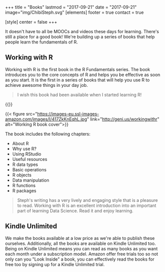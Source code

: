 +++
title = "Books"
lastmod = "2017-09-21"
date = "2017-09-21"
image="img/ChibiSteph.svg"
[elements]
  footer = true
  contact = true

[style]
  center = false
+++

It doesn't have to all be MOOCs and videos these days for learning. There's still a place for a good book! We're building up a series of books that help people learn the fundamentals of R.

## Working with R
Working with R is the first book in the R Fundamentals series. The book introduces you to the core concepts of R and helps you be effective as soon as you start. It is the first in a series of books that will help you use R to achieve awesome things in your day job.

> I wish this book had been available when I started learning R!

{{<btn href="//geni.us/workingwithr" msg="Get Working with R">}}

   <div class="row">


   <div class="col-lg-6"> 



{{< figure src="https://images-eu.ssl-images-amazon.com/images/I/417ZkKnEqhL.jpg" link="http://geni.us/workingwithr" alt="Working R book cover">}}



</div>
    <div class="col-lg-6"> 



The book includes the following chapters:

- About R
- Why use R?
- Using RStudio
- Useful resources
- R data types
- Basic operations
- R objects
- Data manipulation
- R functions
- R packages


</div>
</div>

> Steph's writing has a very lively and engaging style that is a pleasure to read. Working with R is an excellent introduction into an important part of learning Data Science. Read it and enjoy learning.

## Kindle Unlimited
We make the books available at a low price as we're able to publish these ourselves. Additionally, all the books are available on Kindle Unlimited too. Being on Kindle Unlimited means you can read as many books as you want each month under a subscription model. Amazon offer free trials too so not only can you "Look Inside" a book, you can effectively read the books for free too by signing up for a Kindle Unlimited trial.

